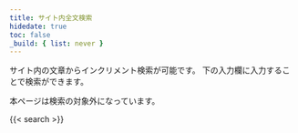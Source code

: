 ```yaml
---
title: サイト内全文検索
hidedate: true
toc: false
_build: { list: never }
---
```


サイト内の文章からインクリメント検索が可能です。
下の入力欄に入力することで検索ができます。

本ページは検索の対象外になっています。

{{< search >}}
